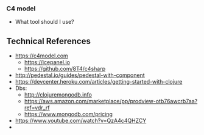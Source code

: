 ### C4 model
- What tool should I use?


## Technical References
- https://c4model.com
	- https://icepanel.io
	- https://github.com/8T4/c4sharp
- http://pedestal.io/guides/pedestal-with-component
- https://devcenter.heroku.com/articles/getting-started-with-clojure
- Dbs:
	- http://clojuremongodb.info
	- https://aws.amazon.com/marketplace/pp/prodview-otb76awcrb7aa?ref=vdr_rf
	- https://www.mongodb.com/pricing
- https://www.youtube.com/watch?v=QzA4c4QHZCY
- 
